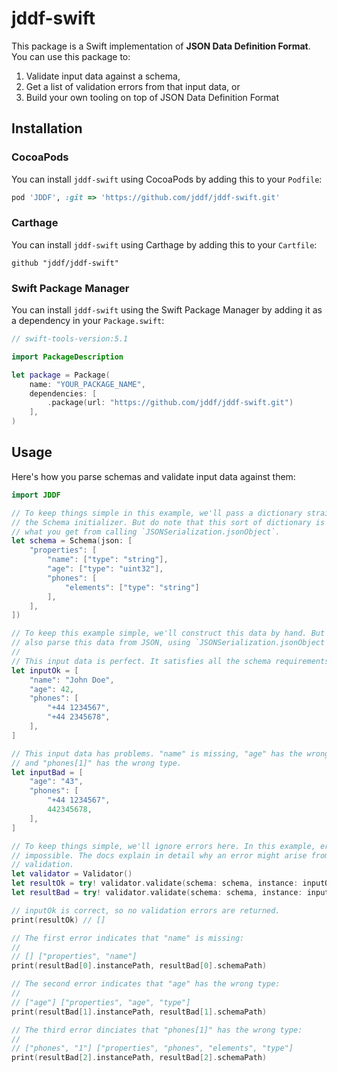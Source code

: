 # jddf-swift

This package is a Swift implementation of **JSON Data Definition Format**. You
can use this package to:

1. Validate input data against a schema,
2. Get a list of validation errors from that input data, or
3. Build your own tooling on top of JSON Data Definition Format

## Installation

### CocoaPods

You can install `jddf-swift` using CocoaPods by adding this to your `Podfile`:

```ruby
pod 'JDDF', :git => 'https://github.com/jddf/jddf-swift.git'
```

### Carthage

You can install `jddf-swift` using Carthage by adding this to your `Cartfile`:

```text
github "jddf/jddf-swift"
```

### Swift Package Manager

You can install `jddf-swift` using the Swift Package Manager by adding it as a
dependency in your `Package.swift`:

```swift
// swift-tools-version:5.1

import PackageDescription

let package = Package(
    name: "YOUR_PACKAGE_NAME",
    dependencies: [
        .package(url: "https://github.com/jddf/jddf-swift.git")
    ],
)
```

## Usage

Here's how you parse schemas and validate input data against them:

```swift
import JDDF

// To keep things simple in this example, we'll pass a dictionary straight into
// the Schema initializer. But do note that this sort of dictionary is exactly
// what you get from calling `JSONSerialization.jsonObject`.
let schema = Schema(json: [
    "properties": [
        "name": ["type": "string"],
        "age": ["type": "uint32"],
        "phones": [
            "elements": ["type": "string"]
        ],
    ],
])

// To keep this example simple, we'll construct this data by hand. But you could
// also parse this data from JSON, using `JSONSerialization.jsonObject`.
//
// This input data is perfect. It satisfies all the schema requirements.
let inputOk = [
    "name": "John Doe",
    "age": 42,
    "phones": [
        "+44 1234567",
        "+44 2345678",
    ],
]

// This input data has problems. "name" is missing, "age" has the wrong type,
// and "phones[1]" has the wrong type.
let inputBad = [
    "age": "43",
    "phones": [
        "+44 1234567",
        442345678,
    ],
]

// To keep things simple, we'll ignore errors here. In this example, errors are
// impossible. The docs explain in detail why an error might arise from
// validation.
let validator = Validator()
let resultOk = try! validator.validate(schema: schema, instance: inputOk)
let resultBad = try! validator.validate(schema: schema, instance: inputBad)

// inputOk is correct, so no validation errors are returned.
print(resultOk) // []

// The first error indicates that "name" is missing:
//
// [] ["properties", "name"]
print(resultBad[0].instancePath, resultBad[0].schemaPath)

// The second error indicates that "age" has the wrong type:
//
// ["age"] ["properties", "age", "type"]
print(resultBad[1].instancePath, resultBad[1].schemaPath)

// The third error dinciates that "phones[1]" has the wrong type:
//
// ["phones", "1"] ["properties", "phones", "elements", "type"]
print(resultBad[2].instancePath, resultBad[2].schemaPath)
```

